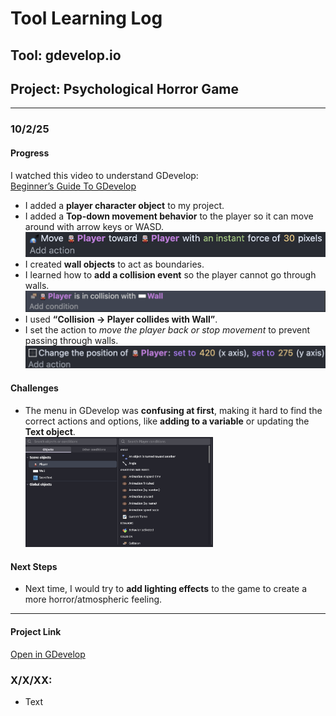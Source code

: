 # Tool Learning Log

## Tool: **gdevelop.io**

## Project: **Psychological Horror Game**

---

### 10/2/25

#### Progress
I watched this video to understand GDevelop:  
[Beginner’s Guide To GDevelop](https://www.youtube.com/watch?v=595-swNh0Mw)

- I added a **player character object** to my project.  
- I added a **Top-down movement behavior** to the player so it can move around with arrow keys or WASD.  
  <img src="Move.png" alt="Top-down movement" />  
- I created **wall objects** to act as boundaries.  
- I learned how to **add a collision event** so the player cannot go through walls.  
  <img src="Collision.png" alt="Collision event" />  
- I used **“Collision → Player collides with Wall”**.  
- I set the action to *move the player back or stop movement* to prevent passing through walls.  
  <img src="Position1.png" alt="Player position" />  

#### Challenges
- The menu in GDevelop was **confusing at first**, making it hard to find the correct actions and options, like **adding to a variable** or updating the **Text object**.  
  <img src="Menu.png" alt="GDevelop menu" width="300"/>  

#### Next Steps
- Next time, I would try to **add lighting effects** to the game to create a more horror/atmospheric feeling.  

---

#### Project Link
[Open in GDevelop](https://gd.games/games/c4420efc-73d8-42c7-b584-fc75c2c6dd8d)




### X/X/XX:
* Text


<!--
* Links you used today (websites, videos, etc)
* Things you tried, progress you made, etc
* Challenges, a-ha moments, etc
* Questions you still have
* What you're going to try next
-->

